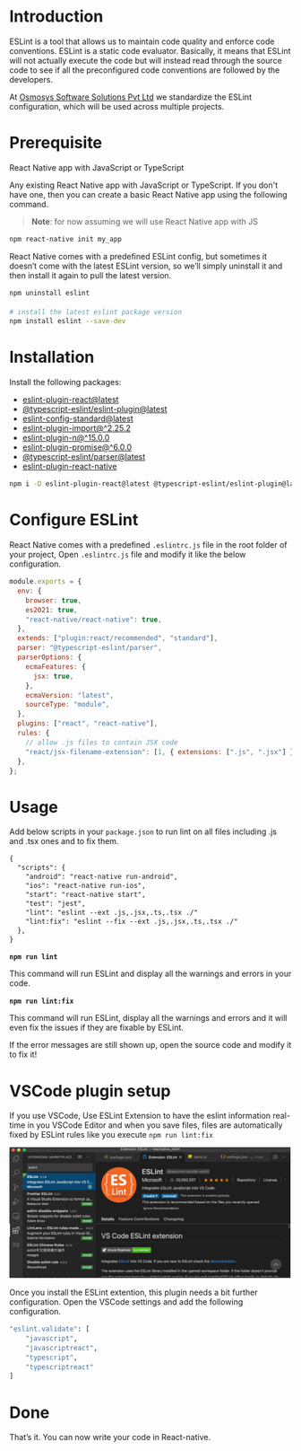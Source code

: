 # Introduction

ESLint is a tool that allows us to maintain code quality and enforce code conventions. ESLint is a static code evaluator. Basically, it means that ESLint will not actually execute the code but will instead read through the source code to see if all the preconfigured code conventions are followed by the developers.

At [Osmosys Software Solutions Pvt Ltd](https://osmosys.co/) we standardize the ESLint configuration, which will be used across multiple projects.

# Prerequisite

React Native app with JavaScript or TypeScript

Any existing React Native app with JavaScript or TypeScript. If you don't have one, then you can create a basic React Native app using the following command.

> **Note**: for now assuming we will use React Native app with JS

```sh
npm react-native init my_app
```

React Native comes with a predefined ESLint config, but sometimes it doesn’t come with the latest ESLint version, so we’ll simply uninstall it and then install it again to pull the latest version.

```sh
npm uninstall eslint

# install the latest eslint package version
npm install eslint --save-dev
```

# Installation

Install the following packages:

- [eslint-plugin-react@latest](https://github.com/jsx-eslint/eslint-plugin-react)
- [@typescript-eslint/eslint-plugin@latest](https://github.com/typescript-eslint/typescript-eslint/tree/main/packages/eslint-plugin)
- [eslint-config-standard@latest](https://github.com/standard/eslint-config-standard)
- [eslint-plugin-import@^2.25.2](https://github.com/import-js/eslint-plugin-import)
- [eslint-plugin-n@^15.0.0 ](https://github.com/github/eslint-plugin-github)
- [eslint-plugin-promise@^6.0.0 ](https://github.com/xjamundx/eslint-plugin-promise)
- [@typescript-eslint/parser@latest](https://github.com/typescript-eslint/typescript-eslint/tree/main/packages/parser)
- [eslint-plugin-react-native](https://github.com/intellicode/eslint-plugin-react-native)

```sh
npm i -D eslint-plugin-react@latest @typescript-eslint/eslint-plugin@latest eslint-config-standard@latest eslint@^8.0.1 eslint-plugin-import@^2.25.2 eslint-plugin-n@^15.0.0 eslint-plugin-promise@^6.0.0 @typescript-eslint/parser@latest
```

# Configure ESLint

React Native comes with a predefined `.eslintrc.js` file in the root folder of your project, Open `.eslintrc.js` file and modify it like the below configuration.

```js
module.exports = {
  env: {
    browser: true,
    es2021: true,
    "react-native/react-native": true,
  },
  extends: ["plugin:react/recommended", "standard"],
  parser: "@typescript-eslint/parser",
  parserOptions: {
    ecmaFeatures: {
      jsx: true,
    },
    ecmaVersion: "latest",
    sourceType: "module",
  },
  plugins: ["react", "react-native"],
  rules: {
    // allow .js files to contain JSX code
    "react/jsx-filename-extension": [1, { extensions: [".js", ".jsx"] }],
  },
};
```

# Usage

Add below scripts in your `package.json` to run lint on all files including .js and .tsx ones and to fix them.

```
{
  "scripts": {
    "android": "react-native run-android",
    "ios": "react-native run-ios",
    "start": "react-native start",
    "test": "jest",
    "lint": "eslint --ext .js,.jsx,.ts,.tsx ./"
    "lint:fix": "eslint --fix --ext .js,.jsx,.ts,.tsx ./"
  },
}
```

**`npm run lint`**

This command will run ESLint and display all the warnings and errors in your code.

**`npm run lint:fix`**

This command will run ESLint, display all the warnings and errors and it will even fix the issues if they are fixable by ESLint.

If the error messages are still shown up, open the source code and modify it to fix it!

# VSCode plugin setup

If you use VSCode, Use ESLint Extension to have the eslint information real-time in you VSCode Editor and when you save files, files are automatically fixed by ESLint rules like you execute `npm run lint:fix`

<img width="502" alt="ESlint-Extension" src="assets/ESLint.png">

Once you install the ESLint extention, this plugin needs a bit further configuration. Open the VSCode settings and add the following configuration.

```sh
"eslint.validate": [
    "javascript",
    "javascriptreact",
    "typescript",
    "typescriptreact"
]
```

# Done

That’s it. You can now write your code in React-native.
